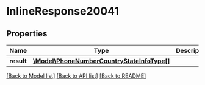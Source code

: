 # InlineResponse20041

## Properties
Name | Type | Description | Notes
------------ | ------------- | ------------- | -------------
**result** | [**\Model\PhoneNumberCountryStateInfoType[]**](PhoneNumberCountryStateInfoType.md) |  | [optional] 

[[Back to Model list]](../README.md#documentation-for-models) [[Back to API list]](../README.md#documentation-for-api-endpoints) [[Back to README]](../README.md)


